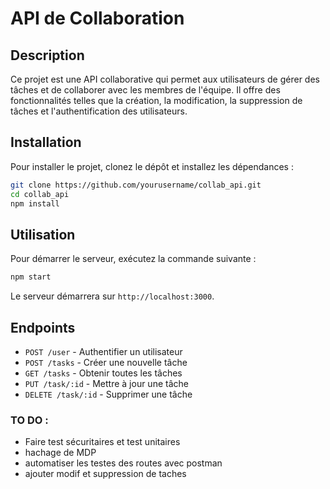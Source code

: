 # API de Collaboration

## Description
Ce projet est une API collaborative qui permet aux utilisateurs de gérer des tâches et de collaborer avec les membres de l'équipe. Il offre des fonctionnalités telles que la création, la modification, la suppression de tâches et l'authentification des utilisateurs.

## Installation
Pour installer le projet, clonez le dépôt et installez les dépendances :
```bash
git clone https://github.com/yourusername/collab_api.git
cd collab_api
npm install
```

## Utilisation
Pour démarrer le serveur, exécutez la commande suivante :
```bash
npm start
```
Le serveur démarrera sur `http://localhost:3000`.

## Endpoints
- `POST /user` - Authentifier un utilisateur
- `POST /tasks` - Créer une nouvelle tâche
- `GET /tasks` - Obtenir toutes les tâches
- `PUT /task/:id` - Mettre à jour une tâche
- `DELETE /task/:id` - Supprimer une tâche

### TO DO :
- Faire test sécuritaires et test unitaires
- hachage de MDP
- automatiser les testes des routes avec postman
- ajouter modif et suppression de taches